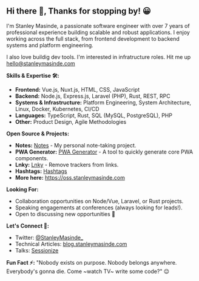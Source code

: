 ## Hi there 👋, Thanks for stopping by! 😀

I'm Stanley Masinde, a passionate software engineer with over 7 years of professional experience building scalable and robust applications. I enjoy working across the full stack, from frontend development to backend systems and platform engineering.

I also love buildig dev tools. I'm interested in infratructure roles. Hit me up <hello@stanleymasinde.com>

**Skills & Expertise 🛠️:**

*   **Frontend:** Vue.js, Nuxt.js, HTML, CSS, JavaScript
*   **Backend:** Node.js, Express.js, Laravel (PHP), Rust, REST, RPC
*   **Systems & Infrastructure:** Platform Engineering, System Architecture, Linux, Docker, Kubernetes, CI/CD
*   **Languages:** TypeScript, Rust, SQL (MySQL, PostgreSQL), PHP
*   **Other:** Product Design, Agile Methodologies

**Open Source & Projects:**

*   **Notes:** [Notes](https://github.com/stanleymasinde/notes) - My personal note-taking project.
*   **PWA Generator:** [PWA Generator](https://github.com/opensource254/pwa-generator) -  A tool to quickly generate core PWA components.
*   **Lnky:** [Lnky](https://github.com/stanleymasinde/Lnky) - Remove trackers from links.
*   **Hashtags:** [Hashtags](https://github.com/stanleymasinde/hashtags)
*   **More here:** <https://oss.stanleymasinde.com>

**Looking For:**

*   Collaboration opportunities on Node/Vue, Laravel, or Rust projects.
*   Speaking engagements at conferences (always looking for leads!).
*   Open to discussing new opportunities 🚀

**Let's Connect 🔗:**

*   Twitter: [@StanleyMasinde_](https://twitter.com/StanleyMasinde_)
*   Technical Articles: [blog.stanleymasinde.com](https://blog.stanleymasinde.com)
*   Talks: [Sessionize](https://sessionize.com/stanleymasinde)

**Fun Fact ⚡:** "Nobody exists on purpose. Nobody belongs anywhere. Everybody's gonna die. Come ~watch TV~ write some code?" 😉
